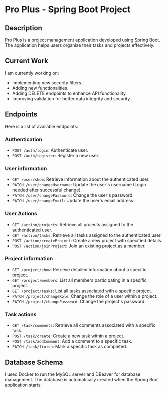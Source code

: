 # Pro Plus - Spring Boot Project

## Description
Pro Plus is a project management application developed using Spring Boot. The application helps users organize their tasks and projects effectively.

## Current Work
I am currently working on:
- Implementing new security filters.
- Adding new functionalities.
- Adding DELETE endpoints to enhance API functionality.
- Improving validation for better data integrity and security.

## Endpoints
Here is a list of available endpoints:

### Authentication
- `POST /auth/login`: Authenticate user.
- `POST /auth/register`: Register a new user.

### User information
- `GET /user/show`: Retrieve information about the authenticated user.
- `PATCH /user/changeUsername`: Update the user's username (Login needed after successful change).
- `PATCH /user/changePassword`: Change the user's password.
- `PATCH /user/changeEmail`: Update the user's email address.

### User Actions
- `GET /action/projects`: Retrieve all projects assigned to the authenticated user.
- `GET /action/tasks`: Retrieve all tasks assigned to the authenticated user.
- `POST /action/createProject`: Create a new project with specified details.
- `POST /action/joinProject`: Join an existing project as a member.

### Project information
- `GET /project/show`: Retrieve detailed information about a specific project.
- `GET /project/members`: List all members participating in a specific project.
- `GET /project/tasks`: List all tasks associated with a specific project.
- `PATCH /project/changeRole`: Change the role of a user within a project.
- `PATCH /project/changePassword`: Change the project's password.

### Task actions
- `GET /task/comments`: Retrieve all comments associated with a specific task.
- `POST /task/create`: Create a new task within a project.
- `POST /task/addComment`: Add a comment to a specific task.
- `PATCH /task/finish`: Mark a specific task as completed.

## Database Schema
I used Docker to run the MySQL server and DBeaver for database management. The database is automatically created when the Spring Boot application starts.
